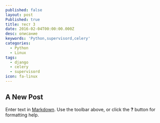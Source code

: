 ```yaml
---
published: false
layout: post
Published: true
title: тест 3
date: 2016-02-04T00:00:00.000Z
desc: описание
keywords: 'Python,supervisord,celery'
categories:
  - Python
  - Linux
tags:
  - django
  - celery
  - supervisord
icon: fa-linux
---
```

## A New Post

Enter text in [Markdown](http://daringfireball.net/projects/markdown/). Use the toolbar above, or click the **?** button for formatting help.
